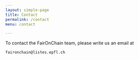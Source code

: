 ```yaml
---
layout: simple-page
title: Contact
permalink: /contact
menu: contact

---
```


To contact the FairOnChain team, please write us an email at

`faironchain@listes.epfl.ch`
